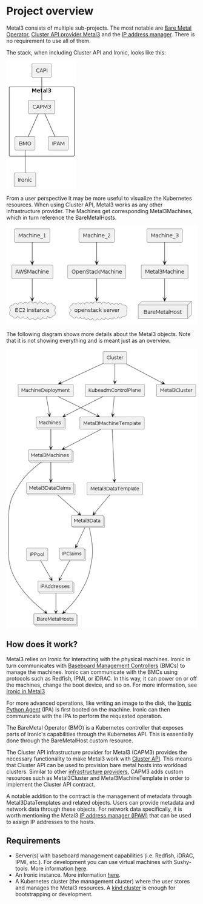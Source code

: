 # Project overview

Metal3 consists of multiple sub-projects. The most notable are [Bare Metal
Operator](https://github.com/metal3-io/baremetal-operator), [Cluster API
provider Metal3](https://github.com/metal3-io/cluster-api-provider-metal3) and
the [IP address manager](https://github.com/metal3-io/ip-address-manager). There
is no requirement to use all of them.

The stack, when including Cluster API and Ironic, looks like this:

![Metal3 stack](./images/metal3-stack.png)

From a user perspective it may be more useful to visualize the Kubernetes
resources. When using Cluster API, Metal3 works as any other infrastructure
provider. The Machines get corresponding Metal3Machines, which in turn reference
the BareMetalHosts.

![CAPI-machines](./images/capi-machines.png)

The following diagram shows more details about the Metal3 objects. Note that it
is not showing everything and is meant just as an overview.

![Metal3-CAPI objects](./images/metal3-capi-objects.png)

## How does it work?

Metal3 relies on Ironic for interacting with the physical machines. Ironic in
turn communicates with [Baseboard Management
Controllers](https://en.wikipedia.org/wiki/Intelligent_Platform_Management_Interface#Baseboard_management_controller)
(BMCs) to manage the machines. Ironic can communicate with the BMCs using
protocols such as Redfish, IPMI, or iDRAC. In this way, it can power on or off
the machines, change the boot device, and so on. For more information, see
[Ironic in Metal3](./ironic/introduction.md)

For more advanced operations, like writing an image to the disk, the [Ironic
Python Agent](./ironic/ironic-python-agent.md) (IPA) is first booted on the
machine. Ironic can then communicate with the IPA to perform the requested
operation.

The BareMetal Operator (BMO) is a Kubernetes controller that exposes parts of
Ironic's capabilities through the Kubernetes API. This is essentially done
through the BareMetalHost custom resource.

The Cluster API infrastructure provider for Metal3 (CAPM3) provides the
necessary functionality to make Metal3 work with [Cluster
API](https://cluster-api.sigs.k8s.io/). This means that Cluster API can be used
to provision bare metal hosts into workload clusters. Similar to other
[infrastructure
providers](https://cluster-api.sigs.k8s.io/reference/providers#infrastructure),
CAPM3 adds custom resources such as Metal3Cluster and Metal3MachineTemplate in
order to implement the Cluster API contract.

A notable addition to the contract is the management of metadata through
Metal3DataTemplates and related objects. Users can provide metadata and network
data through these objects. For network data specifically, it is worth
mentioning the Metal3 [IP address manager (IPAM)](./ipam/introduction.md) that
can be used to assign IP addresses to the hosts.

## Requirements

- Server(s) with baseboard management capabilities (i.e. Redfish, iDRAC, IPMI,
  etc.). For development you can use virtual machines with Sushy-tools. More
  information [here](./bmo/supported_hardware.md).
- An Ironic instance. More information [here](./ironic/introduction.md).
- A Kubernetes cluster (the management cluster) where the user stores and
  manages the Metal3 resources. A [kind cluster](https://kind.sigs.k8s.io/) is
  enough for bootstrapping or development.

